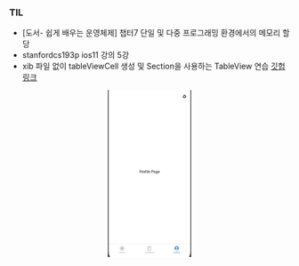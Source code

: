 ### **TIL**

- [도서- 쉽게 배우는 운영체제] 챕터7 단일 및 다중 프로그래밍 환경에서의 메모리 할당
- stanfordcs193p ios11 강의 5강
- xib 파일 없이 tableViewCell 생성 및 Section을 사용하는 TableView 연습 [깃헙링크](https://github.com/osandra/IOS_Practice/commit/ce437950c0952056dad8943fd60ef4b63a1fb3ab)

<div align="center">
<img src="../../images/20210205/practiceSectionTableViewCell.gif" height="300"/>
</div>
